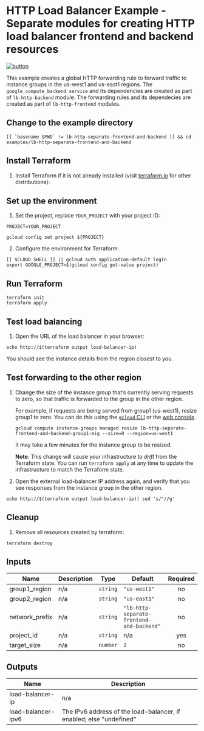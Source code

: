 # HTTP Load Balancer Example - Separate modules for creating HTTP load balancer frontend and backend resources

[![button](http://gstatic.com/cloudssh/images/open-btn.png)](https://console.cloud.google.com/cloudshell/open?git_repo=https://github.com/GoogleCloudPlatform/terraform-google-lb-http&working_dir=examples/lb-http-separate-frontend-and-backend&page=shell&tutorial=README.md)

This example creates a global HTTP forwarding rule to forward traffic to instance groups in the us-west1 and us-east1 regions. The `google_compute_backend_service` and its dependencies are created as part of `lb-http-backend` module.
The forwarding rules and its dependecies are created as part of `lb-http-frontend` modules.

## Change to the example directory

```
[[ `basename $PWD` != lb-http-separate-frontend-and-backend ]] && cd examples/lb-http-separate-frontend-and-backend
```

## Install Terraform

1. Install Terraform if it is not already installed (visit [terraform.io](https://terraform.io) for other distributions):

## Set up the environment

1. Set the project, replace `YOUR_PROJECT` with your project ID:

```
PROJECT=YOUR_PROJECT
```

```
gcloud config set project ${PROJECT}
```

2. Configure the environment for Terraform:

```
[[ $CLOUD_SHELL ]] || gcloud auth application-default login
export GOOGLE_PROJECT=$(gcloud config get-value project)
```

## Run Terraform

```
terraform init
terraform apply
```

## Test load balancing

1. Open the URL of the load balancer in your browser:

```
echo http://$(terraform output load-balancer-ip)
```

You should see the instance details from the region closest to you.

## Test forwarding to the other region

1. Change the size of the instance group that’s currently serving requests to zero, so that traffic is forwarded to the group in the other region.

   For example, if requests are being served from group1 (us-west1), resize group1 to zero. You can do this using the [`gcloud` CLI](https://cloud.google.com/sdk/gcloud/reference/compute/instance-groups/managed/resize) or the [web console](https://cloud.google.com/compute/docs/instance-groups/creating-groups-of-managed-instances#resize_managed_group).

   ```
   gcloud compute instance-groups managed resize lb-http-separate-frontend-and-backend-group1-mig --size=0 --region=us-west1
   ```
   It may take a few minutes for the instance group to be resized.

   **Note**: This change will cause your infrastructure to _drift_ from the Terraform state. You can run `terraform apply` at any time to update the infrastructure to match the Terraform state.

2. Open the external load-balancer IP address again, and verify that you see responses from the instance group in the other region.

  ```
  echo http://$(terraform output load-balancer-ip)| sed 's/"//g'
  ```

## Cleanup

1. Remove all resources created by terraform:

```
terraform destroy
```

<!-- BEGINNING OF PRE-COMMIT-TERRAFORM DOCS HOOK -->
## Inputs

| Name | Description | Type | Default | Required |
|------|-------------|------|---------|:--------:|
| group1\_region | n/a | `string` | `"us-west1"` | no |
| group2\_region | n/a | `string` | `"us-east1"` | no |
| network\_prefix | n/a | `string` | `"lb-http-separate-frontend-and-backend"` | no |
| project\_id | n/a | `string` | n/a | yes |
| target\_size | n/a | `number` | `2` | no |

## Outputs

| Name | Description |
|------|-------------|
| load-balancer-ip | n/a |
| load-balancer-ipv6 | The IPv6 address of the load-balancer, if enabled; else "undefined" |

<!-- END OF PRE-COMMIT-TERRAFORM DOCS HOOK -->
